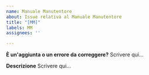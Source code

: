 ```yaml
---
name: Manuale Manutentore
about: Issue relativa al Manuale Manutentore
title: "[MM]"
labels: MM
assignees: ''

---
```


**È un'aggiunta o un errore da correggere?**
Scrivere qui...

**Descrizione**
Scrivere qui...
